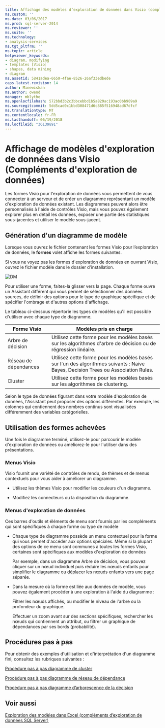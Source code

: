 ```yaml
---
title: Affichage des modèles d’exploration de données dans Visio (compléments d’exploration de données) | Documents Microsoft
ms.custom: ''
ms.date: 03/06/2017
ms.prod: sql-server-2014
ms.reviewer: ''
ms.suite: ''
ms.technology:
- analysis-services
ms.tgt_pltfrm: ''
ms.topic: article
helpviewer_keywords:
- diagram, modifying
- templates [Visio]
- shapes, data mining
- diagram
ms.assetid: 5841adea-6650-4fae-8526-26af33edbede
caps.latest.revision: 14
author: Minewiskan
ms.author: owend
manager: mblythe
ms.openlocfilehash: 572bbd3b2c3bbcebbd1b5a829ac193ac0bb909a9
ms.sourcegitcommit: 5dd5cad0c1bbd308471d6c885f516948ad67dfcf
ms.translationtype: MT
ms.contentlocale: fr-FR
ms.lasthandoff: 06/19/2018
ms.locfileid: "36139891"
---
```

# <a name="viewing-data-mining-models-in-visio-data-mining-add-ins"></a>Affichage de modèles d'exploration de données dans Visio (Compléments d'exploration de données)
  Les formes Visio pour l'exploration de données vous permettent de vous connecter à un serveur et de créer un diagramme représentant un modèle d'exploration de données existant. Les diagrammes peuvent alors être personnalisés à l'aide de contrôles Visio, mais vous pouvez également explorer plus en détail les données, exposer une partie des statistiques sous-jacentes et utiliser le modèle sous-jacent.  
  
## <a name="building-a-model-diagram"></a>Génération d'un diagramme de modèle  
 Lorsque vous ouvrez le fichier contenant les formes Visio pour l’exploration de données, le **formes** volet affiche les formes suivantes.  
  
 Si vous ne voyez pas les formes d'exploration de données en ouvrant Visio, ouvrez le fichier modèle dans le dossier d'installation.  
  
 ![DM](media/dm-stencil.gif "DM")  
  
 Pour utiliser une forme, faites-la glisser vers la page. Chaque forme ouvre un Assistant différent qui vous permet de sélectionner des données sources, de définir des options pour le type de graphique spécifique et de spécifier l'ombrage et d'autres options d'affichage.  
  
 Le tableau ci-dessous répertorie les types de modèles qu'il est possible d'utiliser avec chaque type de diagramme.  
  
|Forme Visio|Modèles pris en charge|  
|-----------------|----------------------|  
|Arbre de décision|Utilisez cette forme pour les modèles basés sur les algorithmes d'arbre de décision ou de régression linéaire.|  
|Réseau de dépendances|Utilisez cette forme pour les modèles basés sur l'un des algorithmes suivants : Naive Bayes, Decision Trees ou Association Rules.|  
|Cluster|Utilisez cette forme pour les modèles basés sur les algorithmes de clustering.|  
  
 Selon le type de données figurant dans votre modèle d'exploration de données, l'Assistant peut proposer des options différentes. Par exemple, les colonnes qui contiennent des nombres continus sont visualisées différemment des variables catégorielles.  
  
## <a name="working-with-completed-shapes"></a>Utilisation des formes achevées  
 Une fois le diagramme terminé, utilisez-le pour parcourir le modèle d'exploration de données ou améliorez-le pour l'utiliser dans des présentations.  
  
### <a name="visio-menus"></a>Menus Visio  
 Visio fournit une variété de contrôles de rendu, de thèmes et de menus contextuels pour vous aider à améliorer un diagramme.  
  
-   Utilisez les thèmes Visio pour modifier les couleurs d'un diagramme.  
  
-   Modifiez les connecteurs ou la disposition du diagramme.  
  
### <a name="data-mining-menus"></a>Menus d'exploration de données  
 Ces barres d'outils et éléments de menu sont fournis par les compléments qui sont spécifiques à chaque forme ou type de modèle  
  
-   Chaque type de diagramme possède un menu contextuel pour la forme qui vous permet d'accéder aux options spéciales. Même si la plupart des options de ce menu sont communes à toutes les formes Visio, certaines sont spécifiques aux modèles d'exploration de données  
  
     Par exemple, dans un diagramme Arbre de décision, vous pouvez cliquer sur un nœud individuel puis réduire les nœuds enfants pour simplifier le diagramme ou déplacer les nœuds enfants vers une page séparée.  
  
-   Dans la mesure où la forme est liée aux données de modèle, vous pouvez également procéder à une exploration à l'aide du diagramme :  
  
     Filtrer les nœuds affichés, ou modifier le niveau de l'arbre ou la profondeur du graphique.  
  
     Effectuer un zoom avant sur des sections spécifiques, rechercher les nœuds qui contiennent un attribut, ou filtrer un graphique de dépendances par ses bords (probabilité).  
  
## <a name="walkthroughs"></a>Procédures pas à pas  
 Pour obtenir des exemples d'utilisation et d'interprétation d'un diagramme fini, consultez les rubriques suivantes :  
  
 [Procédure pas à pas diagramme de cluster](cluster-diagram-walkthrough-data-mining-add-ins.md)  
  
 [Procédure pas à pas diagramme de réseau de dépendance](dependency-network-diagram-walkthrough-data-mining-add-ins.md)  
  
 [Procédure pas à pas diagramme d’arborescence de la décision](decision-tree-diagram-walkthrough-data-mining-add-ins.md)  
  
## <a name="see-also"></a>Voir aussi  
 [Exploration des modèles dans Excel &#40;compléments d’exploration de données SQL Server&#41;](browsing-models-in-excel-sql-server-data-mining-add-ins.md)  
  
  
